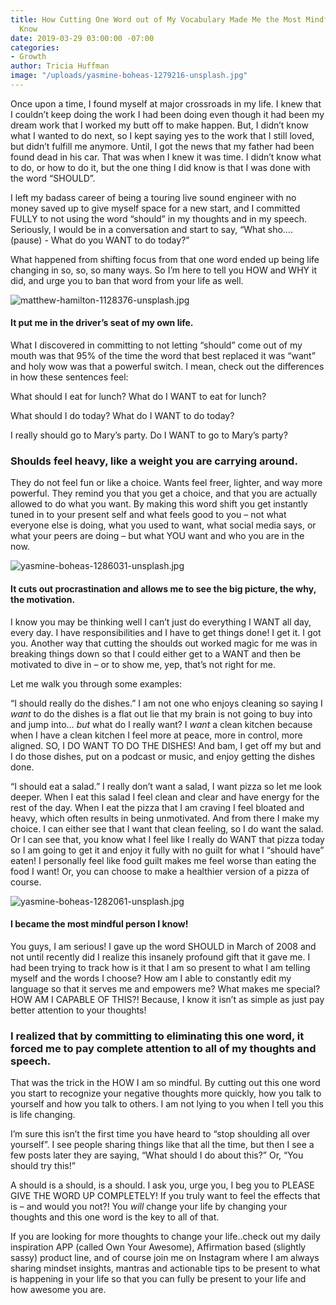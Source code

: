 ```yaml
---
title: How Cutting One Word out of My Vocabulary Made Me the Most Mindful Person I
  Know
date: 2019-03-29 03:00:00 -07:00
categories:
- Growth
author: Tricia Huffman
image: "/uploads/yasmine-boheas-1279216-unsplash.jpg"
---
```


Once upon a time, I found myself at major crossroads in my life.  I knew that I couldn’t keep doing the work I had been doing even though it had been my dream work that I worked my butt off to make happen. But, I didn’t know what I wanted to do next, so I kept saying yes to the work that I still loved, but didn’t fulfill me anymore. Until, I got the news that my father had been found dead in his car. That was when I knew it was time. I didn’t know what to do, or how to do it, but the one thing I did know is that I was done with the word “SHOULD”. 

I left my badass career of being a touring live sound engineer with no money saved up to give myself space for a new start, and I committed FULLY to not using the word “should” in my thoughts and in my speech. Seriously, I would be in a conversation and start to say, “What sho…. (pause) - What do you WANT to do today?”

What happened from shifting focus from that one word ended up being life changing in so, so, so many ways. So I’m here to tell you HOW and WHY it did, and urge you to ban that word from your life as well. 

![matthew-hamilton-1128376-unsplash.jpg](/uploads/matthew-hamilton-1128376-unsplash.jpg)

#### It put me in the driver’s seat of my own life. 

What I discovered in committing to not letting “should” come out of my mouth was that 95% of the time the word that best replaced it was “want” and holy wow was that a powerful switch. I mean, check out the differences in how these sentences feel:

What should I eat for lunch?
What do I WANT to eat for lunch?

What should I do today?
What do I WANT to do today?

I really should go to Mary’s party. 
Do I WANT to go to Mary’s party?

### Shoulds feel heavy, like a weight you are carrying around. 

They do not feel fun or like a choice. Wants feel freer, lighter, and way more powerful. They remind you that you get a choice, and that you are actually allowed to do what you want. By making this word shift you get instantly tuned in to your present self and what feels good to you – not what everyone else is doing, what you used to want, what social media says, or what your peers are doing – but what YOU want and who you are in the now. 

![yasmine-boheas-1286031-unsplash.jpg](/uploads/yasmine-boheas-1286031-unsplash.jpg)

#### It cuts out procrastination and allows me to see the big picture, the why, the motivation.

I know you may be thinking well I can’t just do everything I WANT all day, every day. I have responsibilities and I have to get things done! I get it. I got you. Another way that cutting the shoulds out worked magic for me was in breaking things down so that I could either get to a WANT and then be motivated to dive in – or to show me, yep, that’s not right for me.

Let me walk you through some examples:

“I should really do the dishes.”
I am not one who enjoys cleaning so saying I _want_ to do the dishes is a flat out lie that my brain is not going to buy into and jump into… _but_ what do I really want? I _want_ a clean kitchen because when I have a clean kitchen I feel more at peace, more in control, more aligned. SO, I DO WANT TO DO THE DISHES!
And bam, I get off my but and I do those dishes, put on a podcast or music, and enjoy getting the dishes done.  

“I should eat a salad.”
I really don’t want a salad, I want pizza so let me look deeper.  When I eat this salad I feel clean and clear and have energy for the rest of the day.  When I eat the pizza that I am craving I feel bloated and heavy, which often results in being unmotivated. And from there I make my choice. I can either see that I want that clean feeling, so I do want the salad. Or I can see that, you know what I feel like I really do WANT that pizza today so I am going to get it and enjoy it fully with no guilt for what I “should have” eaten! I personally feel like food guilt makes me feel worse than eating the food I want! Or, you can choose to make a healthier version of a pizza of course. 

![yasmine-boheas-1282061-unsplash.jpg](/uploads/yasmine-boheas-1282061-unsplash.jpg)

#### I became the most mindful person I know!
You guys, I am serious! I gave up the word SHOULD in March of 2008 and not until recently did I realize this insanely profound gift that it gave me. I had been trying to track how is it that I am so present to what I am telling myself and the words I choose? How am I able to constantly edit my language so that it serves me and empowers me? What makes me special? HOW AM I CAPABLE OF THIS?! Because, I know it isn’t as simple as just pay better attention to your thoughts!

### I realized that by committing to eliminating this one word, it forced me to pay complete attention to all of my thoughts and speech. 

That was the trick in the HOW I am so mindful. By cutting out this one word you start to recognize your negative thoughts more quickly, how you talk to yourself and how you talk to others. I am not lying to you when I tell you this is life changing. 

I’m sure this isn’t the first time you have heard to “stop shoulding all over yourself”. I see people sharing things like that all the time, but then I see a few posts later they are saying, “What should I do about this?” Or, “You should try this!”

A should is a should, is a should. I ask you, urge you, I beg you to PLEASE GIVE THE WORD UP COMPLETELY! If you truly want to feel the effects that is – and would you not?! You _will_ change your life by changing your thoughts and this one word is the key to all of that. 

If you are looking for more thoughts to change your life..check out my daily inspiration APP (called Own Your Awesome), Affirmation based (slightly sassy) product line, and of course join me on Instagram where I am always sharing mindset insights, mantras and actionable tips to be present to what is happening in your life so that you can fully be present to your life and how awesome you are. 